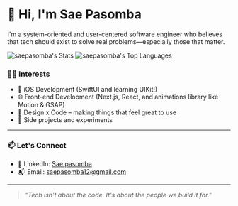 # 👋 Hi, I'm Sae Pasomba

I'm a system-oriented and user-centered software engineer who believes that tech should exist to solve real problems—especially those that matter.

![saepasomba's Stats](https://github-readme-stats-git-master-saepasombas-projects.vercel.app/api?username=saepasomba&theme=tokyonight&show_icons=true&hide_border=false&count_private=true)
![saepasomba's Top Languages](https://github-readme-stats-git-master-saepasombas-projects.vercel.app/api/top-langs/?username=saepasomba&theme=tokyonight&show_icons=true&hide_border=false&layout=compact)


### 🧑‍💻 Interests

-    iOS Development (SwiftUI and learning UIKit!)
-   🌐 Front-end Development (Next.js, React, and animations library like Motion & GSAP)
-   🎨 Design x Code – making things that feel great to use
-   🧪 Side projects and experiments

---

### 📫 Let's Connect

-   💼 LinkedIn: [Sae pasomba](https://www.linkedin.com/in/saepasomba/)
-   📬 Email: saepasomba12@gmail.com

---

> _"Tech isn't about the code. It's about the people we build it for."_
